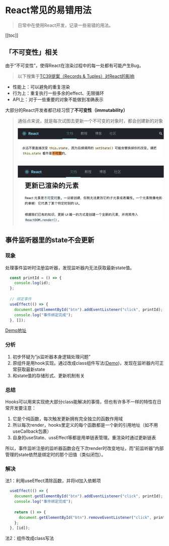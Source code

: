 # React常见的易错用法
> 日常中在使用React开发，记录一些易错的用法。

[[toc]]

## 「不可变性」相关
由于“不可变性”，使得React在渲染过程中的每一处都有可能产生Bug。
> 以下搜集于[TC39提案（Records & Tuples）对React的影响](www.apple.com.cn/retail/westlake/)
 - 性能上：可以避免的重复渲染
 - 行为上：重复执行一些多余的effect、无限循环
 - API上：对于一些重要的对象不能做到准确表示

大部分的React开发者都已经习惯了**不可变性（immutability）**
> 通俗点来说，就是每次试图去更新一个不可变的对象时，都会创建新的对象
>
> ![alt](./img/img-1.png)
>
> ![alt](./img/img-2.png)



## 事件监听器里的state不会更新
### 现象
处理事件监听时注册监听器，发现监听器内无法获取最新state值。
```js
  const printId = () => {
    console.log(id);
  };

  // 绑定事件
  useEffect(() => {
    document.getElementById("btn").addEventListener("click", printId);
    console.log("事件绑定完成");
  }, []);
```

[Demo地址](https://codesandbox.io/s/eloquent-meadow-dnirn?file=/src/App.js)

### 分析
 1. 初步怀疑为“js监听器本身逻辑处理问题”
 2. 原组件是用hook实现。通过改成class组件写法([Demo](https://codesandbox.io/s/clever-brook-b9qty?file=/src/App.js))，发现在监听器内可正常获取最新state
 3. 和state值的存储形式、更新机制有关

### 总结
Hooks可以用来实现绝大部分class能解决的事情，但也有许多不一样的特性在日常开发要注意：
 1. 它是个纯函数，每次触发更新拥有完全独立的函数作用域
 2. 所以每次render，hooks里定义的每个函数都是一个新的引用地址（如不用useCallback包裹）
 3. 自身的useState、ussEffect等都是用单链表管理。重渲染时通过更新链表

所以，事件监听注册的监听器函数会在下次render时改变地址，而“前监听器”内部管理的state依然是绑定时的那个旧值（类似闭包）。

### 解决
法1：利用useEffect清除函数，并将id加入依赖项
```js
  useEffect(() => {
    document.getElementById("btn").addEventListener("click", printId);
    console.log("事件绑定完成");

    return () => {
      document.getElementById("btn").removeEventListener("click", printId);
    };
  }, [id]);
```

法2：组件改成class写法
